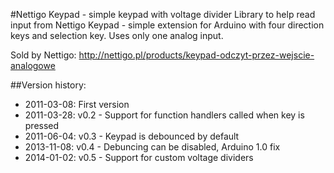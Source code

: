#Nettigo Keypad - simple keypad with voltage divider
Library to help read input from Nettigo Keypad - simple extension for
Arduino with four direction keys and selection key. Uses only one analog
input. 

Sold by Nettigo:
http://nettigo.pl/products/keypad-odczyt-przez-wejscie-analogowe

##Version history:

* 2011-03-08: First version
* 2011-03-28: v0.2 - Support for function handlers called when key is pressed
* 2011-06-04: v0.3 - Keypad is debounced by default
* 2013-11-08: v0.4 - Debuncing can be disabled, Arduino 1.0 fix
* 2014-01-02: v0.5 - Support for custom voltage dividers